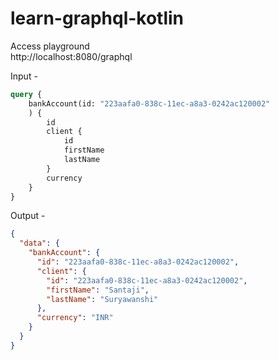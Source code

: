 # learn-graphql-kotlin

Access playground  
http://localhost:8080/graphql

Input -

```graphql
query {
    bankAccount(id: "223aafa0-838c-11ec-a8a3-0242ac120002"
    ) {
        id
        client {
            id
            firstName
            lastName
        }
        currency
    }
}
```

Output -

```json
{
  "data": {
    "bankAccount": {
      "id": "223aafa0-838c-11ec-a8a3-0242ac120002",
      "client": {
        "id": "223aafa0-838c-11ec-a8a3-0242ac120002",
        "firstName": "Santaji",
        "lastName": "Suryawanshi"
      },
      "currency": "INR"
    }
  }
}
```
